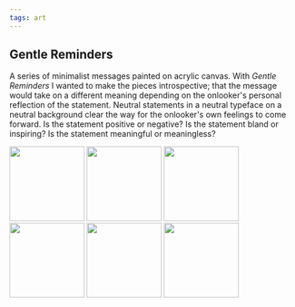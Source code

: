 ```yaml
---
tags: art
---
```


<article>
<h1>Gentle Reminders</h1>
<p>A series of minimalist messages painted on acrylic canvas. With <em>Gentle Reminders</em> I wanted to make the pieces introspective; that the message would take on a different meaning depending on the onlooker's personal reflection of the statement. Neutral statements in a neutral typeface on a neutral background clear the way for the onlooker's own feelings to come forward. Is the statement positive or negative? Is the statement bland or inspiring? Is the statement meaningful or meaningless?</p>
<div class="galleryRow">
	<a href="{{ site.url }}/images/GentleReminders1.jpg" class="fancybox" rel="GentleReminders" title="Karma Comes"><img src="{{ site.url }}/images/GentleReminders1-thumb.jpg" width="132" height="132"></a>
   	<a href="{{ site.url }}/images/GentleReminders2.jpg" class="fancybox" rel="GentleReminders" title="Good Things Happen Too"><img src="{{ site.url }}/images/GentleReminders2-thumb.jpg" width="132" height="132"></a>
	<a href="{{ site.url }}/images/GentleReminders3.jpg" class="fancybox" rel="GentleReminders" title="Things Will Change"><img src="{{ site.url }}/images/GentleReminders3-thumb.jpg" width="132" height="132"></a>
	<a href="{{ site.url }}/images/GentleReminders4.jpg" class="fancybox" rel="GentleReminders" title="Small Truths"><img src="{{ site.url }}/images/GentleReminders4-thumb.jpg" width="132" height="132"></a>
	<a href="{{ site.url }}/images/GentleReminders5.jpg" class="fancybox" rel="GentleReminders" title="All Things Come to Pass"><img src="{{ site.url }}/images/GentleReminders5-thumb.jpg" width="132" height="132"></a>
	<a href="{{ site.url }}/images/GentleReminders6.jpg" class="fancybox" rel="GentleReminders" title="It's Another Day"><img src="{{ site.url }}/images/GentleReminders6-thumb.jpg" width="132" height="132"></a>
</div>
</article>
<div class="clear"></div>
